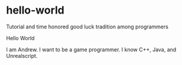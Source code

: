 # hello-world
Tutorial and time honored good luck tradition among programmers

Hello World

I am Andrew. I want to be a game programmer. I know C++, Java, and Unrealscript.
